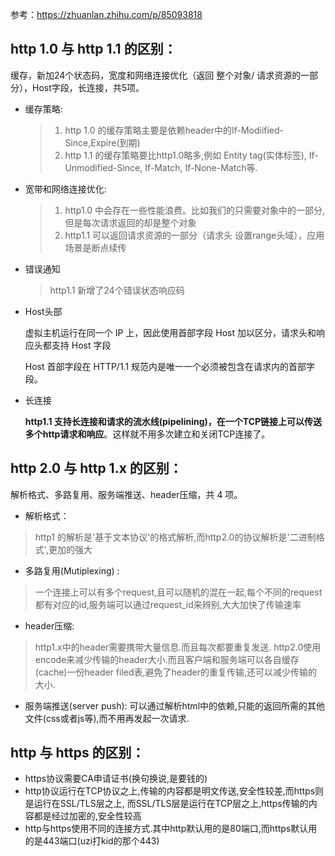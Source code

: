 参考：https://zhuanlan.zhihu.com/p/85093818

## http 1.0 与 http 1.1 的区别：

缓存，新加24个状态码，宽度和网络连接优化（返回 整个对象/ 请求资源的一部分），Host字段，长连接，共5项。

* 缓存策略:

    > 1. http 1.0 的缓存策略主要是依赖header中的If-Modiified-Since,Expire(到期)
    > 2. http 1.1 的缓存策略要比http1.0略多,例如 Entity tag(实体标签), If-Unmodified-Since, If-Match, If-None-Match等.

* 宽带和网络连接优化:
    > 1. http1.0 中会存在一些性能浪费。比如我们的只需要对象中的一部分,但是每次请求返回的却是整个对象
    > 2. http1.1 可以返回请求资源的一部分（请求头 设置range头域），应用场景是断点续传

* 错误通知
    > http1.1 新增了24个错误状态响应码

* Host头部

    虚拟主机运行在同一个 IP 上，因此使用首部字段 Host 加以区分，请求头和响应头都支持 Host 字段
    
    Host 首部字段在 HTTP/1.1 规范内是唯一一个必须被包含在请求内的首部字段。

* 长连接    

    **http1.1 支持长连接和请求的流水线(**pipelining)，在**一个TCP链接上可以传送多个http请求和响应**。这样就不用多次建立和关闭TCP连接了。

## http 2.0 与 http 1.x 的区别：

解析格式、多路复用、服务端推送、header压缩，共 4 项。

* 解析格式：
> http1 的解析是'基于文本协议'的格式解析,而http2.0的协议解析是'二进制格式',更加的强大

* 多路复用(Mutiplexing) : 
> 一个连接上可以有多个request,且可以随机的混在一起,每个不同的request都有对应的id,服务端可以通过request_id来辨别,大大加快了传输速率

* header压缩: 
> http1.x中的header需要携带大量信息.而且每次都要重复发送.
> http2.0使用encode来减少传输的header大小.而且客户端和服务端可以各自缓存(cache)一份header filed表,避免了header的重复传输,还可以减少传输的大小.

* 服务端推送(server push): 可以通过解析html中的依赖,只能的返回所需的其他文件(css或者js等),而不用再发起一次请求.

## http 与 https 的区别：
* https协议需要CA申请证书(换句换说,是要钱的)
* http协议运行在TCP协议之上,传输的内容都是明文传送,安全性较差,而https则是运行在SSL/TLS层之上, 而SSL/TLS层是运行在TCP层之上,https传输的内容都是经过加密的,安全性较高
* http与https使用不同的连接方式.其中http默认用的是80端口,而https默认用的是443端口(uzi打kid的那个443)



